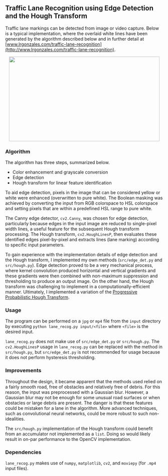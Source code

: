 ## Traffic Lane Recognition using Edge Detection and the Hough Transform
Traffic lane markings can be detected from image or video capture. Below is a typical implementation, where the overlaid white lines have been generated by the algorithm described below and in further detail at [www.lrgonzales.com/traffic-lane-recognition](http://www.lrgonzales.com/traffic-lane-recognition).

<p align="center">
  <img src="https://user-images.githubusercontent.com/4633154/38846095-7fe42122-41c8-11e8-9755-01c13528094b.jpg" width="480px" height="270px"/>
</p>

### Algorithm
The algorithm has three steps, summarized below.

* Color enhancement and grayscale conversion
* Edge detection
* Hough transform for linear feature identification

To aid edge detection, pixels in the image that can be considered yellow or white were enhanced (overwritten to pure white). The Boolean masking was achieved by converting the input from RGB colorspace to HSL colorspace and setting pixels that are within a predefined HSL range to pure white.

The Canny edge detector, `cv2.Canny`, was chosen for edge detection, particularly because edges in the input image are reduced to single-pixel width lines, a useful feature for the subsequent Hough transform processing. The Hough transform, `cv2.HoughLinesP`, then evaluates these identified edges pixel-by-pixel and extracts lines (lane marking) according to specific input parameters.

To gain experience with the implementation details of edge detection and the Hough transform, I implemented my own methods (`src/edge_det.py` and `src/hough.py`). Edge detection proved to be a very mechanical process, where kernel convolution produced horizontal and vertical gradients and these gradients were then combined with non-maximum suppression and thresholding to produce an output image. On the other hand, the Hough transform was challenging to implement in a computationally-efficient manner. Ultimately, I implemented a variation of the [Progressive Probabilistic Hough Transform](http://cmp.felk.cvut.cz/~matas/papers/matas-bmvc98.pdf).

### Usage
The program can be performed on a `jpg` or `mp4` file from the `input` directory by executing `python lane_recog.py input/<file>` where `<file>` is the desired input.

`lane_recog.py` does not make use of `src/edge_det.py` or `src/hough.py`. The `cv2.HoughLinesP` usage in `lane_recog.py` can be replaced with the method in `src/hough.py`, but `src/edge_det.py` is not recommended for usage because it does not perform hysteresis thresholding.

### Improvements
Throughout the design, it became apparent that the methods used relied on a fairly smooth road, free of obstacles and relatively free of debris. For this reason, the input was preprocessed with a Gaussian blur. However, a Gaussian blur may not be enough for some unusual road surfaces or when obstacles or large debris are present. The danger is that these features could be mistaken for a lane in the algorithm. More advanced techniques, such as convolutional neural networks, could be more robust to such non-idealities.

The `src/hough.py` implementation of the Hough transform could benefit from an accumulator not implemented as a `list`. Doing so would likely result in on-par performance to the OpenCV implementation.

### Dependencies
`lane_recog.py` makes use of `numpy`, `matplotlib`, `cv2`, and `moviepy` (for `.mp4` input files).
